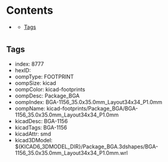 



Contents
========

* [](#)
	* [Tags](#tags)

# 

## Tags

- index: 8777
- hexID: 
- oompType: FOOTPRINT
- oompSize: kicad
- oompColor: kicad-footprints
- oompDesc: Package_BGA
- oompIndex: BGA-1156_35.0x35.0mm_Layout34x34_P1.0mm
- oompName: kicad-footprints/Package_BGA/BGA-1156_35.0x35.0mm_Layout34x34_P1.0mm
- kicadDesc: BGA-1156
- kicadTags: BGA-1156
- kicadAttr: smd
- kicad3DModel: ${KICAD6_3DMODEL_DIR}/Package_BGA.3dshapes/BGA-1156_35.0x35.0mm_Layout34x34_P1.0mm.wrl
